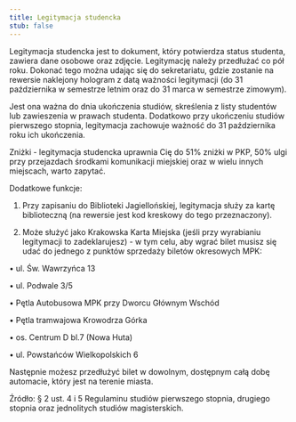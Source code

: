 ```yaml
---
title: Legitymacja studencka
stub: false
---
```

Legitymacja studencka jest to dokument, który potwierdza status studenta, zawiera dane osobowe oraz zdjęcie. Legitymację należy przedłużać co pół roku. Dokonać tego można udając się do sekretariatu, gdzie zostanie na rewersie naklejony hologram z datą ważności legitymacji (do 31 października w semestrze letnim oraz do 31 marca w semestrze zimowym).

Jest ona ważna do dnia ukończenia studiów, skreślenia z listy studentów lub zawieszenia w prawach studenta. Dodatkowo przy ukończeniu studiów pierwszego stopnia, legitymacja zachowuje ważność do 31 października roku ich ukończenia.

Zniżki - legitymacja studencka uprawnia Cię do 51% zniżki w PKP, 50% ulgi przy przejazdach środkami komunikacji miejskiej oraz w wielu innych miejscach, warto zapytać.

Dodatkowe funkcje:

1. Przy zapisaniu do Biblioteki Jagiellońskiej, legitymacja służy za kartę biblioteczną (na rewersie jest kod kreskowy do tego przeznaczony).

2. Może służyć jako Krakowska Karta Miejska (jeśli przy wyrabianiu legitymacji to zadeklarujesz) - w tym celu, aby wgrać bilet musisz się udać do jednego z punktów sprzedaży biletów okresowych MPK:

• ul. Św. Wawrzyńca 13

• ul. Podwale 3/5

• Pętla Autobusowa MPK przy Dworcu Głównym Wschód

• Pętla tramwajowa Krowodrza Górka

• os. Centrum D bl.7 (Nowa Huta)

• ul. Powstańców Wielkopolskich 6

Następnie możesz przedłużyć bilet w dowolnym, dostępnym całą dobę automacie, który jest na terenie miasta.

Źródło: § 2 ust. 4 i 5 Regulaminu studiów pierwszego stopnia, drugiego stopnia oraz jednolitych studiów magisterskich.